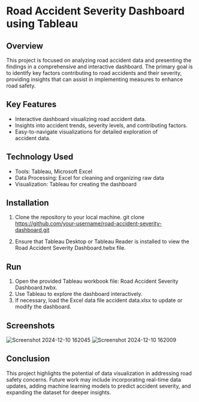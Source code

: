 
# Road Accident Severity Dashboard using Tableau

## Overview

This project is focused on analyzing road accident data and presenting the findings in a comprehensive and interactive dashboard. The primary goal is to identify key factors contributing to road accidents and their severity, providing insights that can assist in implementing measures to enhance road safety.

## Key Features

* Interactive dashboard visualizing road accident data.
* Insights into accident trends, severity levels, and contributing 
  factors.
* Easy-to-navigate visualizations for detailed exploration of    
  accident data.
  
## Technology Used

* Tools: Tableau, Microsoft Excel
* Data Processing: Excel for cleaning and organizing raw data
* Visualization: Tableau for creating the dashboard

## Installation

1. Clone the repository to your local machine.
   git clone https://github.com/your-username/road-accident-severity-dashboard.git  
   
2. Ensure that Tableau Desktop or Tableau Reader is installed to view the Road Accident Severity Dashboard.twbx file.

## Run

1. Open the provided Tableau workbook file: Road Accident Severity 
   Dashboard.twbx.
2. Use Tableau to explore the dashboard interactively.
3. If necessary, load the Excel data file accident data.xlsx to 
   update or modify the dashboard.

## Screenshots
![Screenshot 2024-12-10 162045](https://github.com/user-attachments/assets/0c062baa-35f0-4af4-a970-f12984a1a5a5)
![Screenshot 2024-12-10 162009](https://github.com/user-attachments/assets/263aaaa9-656b-4a88-8889-192e4da9a090)

## Conclusion

This project highlights the potential of data visualization in addressing road safety concerns. Future work may include incorporating real-time data updates, adding machine learning models to predict accident severity, and expanding the dataset for deeper insights.
